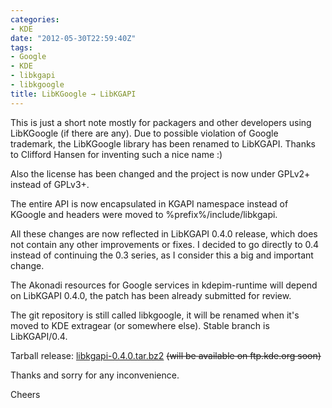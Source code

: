 ```yaml
---
categories:
- KDE
date: "2012-05-30T22:59:40Z"
tags:
- Google
- KDE
- libkgapi
- libkgoogle
title: LibKGoogle → LibKGAPI
---
```

This is just a short note mostly for packagers and other developers using LibKGoogle (if there are any). Due to possible violation of Google trademark, the LibKGoogle library has been renamed to LibKGAPI. Thanks to Clifford Hansen for inventing such a nice name :)

Also the license has been changed and the project is now under GPLv2+ instead of GPLv3+.

The entire API is now encapsulated in KGAPI namespace instead of KGoogle and headers were moved to %prefix%/include/libkgapi.

All these changes are now reflected in LibKGAPI 0.4.0 release, which does not contain any other improvements or fixes. I decided to go directly to 0.4 instead of continuing the 0.3 series, as I consider this a big and important change.

The Akonadi resources for Google services in kdepim-runtime will depend on LibKGAPI 0.4.0, the patch has been already submitted for review.

The git repository is still called libkgoogle, it will be renamed when it's moved to KDE extragear (or somewhere else). Stable branch is LibKGAPI/0.4.

Tarball release: [libkgapi-0.4.0.tar.bz2](http://download.kde.org/stable/libkgapi/0.4.0/src/libkgapi-0.4.0.tar.bz2) ~~(will be available on ftp.kde.org soon)~~

Thanks and sorry for any inconvenience.

Cheers
